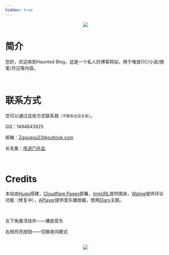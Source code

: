 ```yaml
---
hidden: true
---
```


<center><img src="https://s3.bmp.ovh/imgs/2025/08/12/46d026b396bb06e3.png"></center>

# 简介

您好，欢迎来到Haunted Blog，这是一个私人的博客网站，用于堆放OC/小说/随笔/月记等内容。

<br/>

# 联系方式

您可以通过这些方式联系我<small>（不联系也没关系）</small>。

QQ：1494843825

邮箱：Zgougou23@outlook.com

长毛象：<a href="https://wxw.moe/@Oroboros" target="_blank">传送门在此</a>

<br/>

# Credits

本站由<a href="https://gohugo.io/" target="_blank">Hugo</a>搭建，<a href="https://www.cloudflare.com/zh-cn/developer-platform/products/pages/" target="_blank">Cloudflare Pages</a>部署，<a href="https://www.imgurl.org/" target="_blank">ImgURL</a>提供图床，<a href="https://waline.js.org/" target="_blank">Waline</a>提供评论功能（修复中），<a href="https://aplayer.js.org/" target="_blank">APlayer</a>提供音乐播放器，使用<a href="https://github.com/amazingrise/hugo-theme-diary" target="_blank">Diary</a>主题。

<br/>

左下角悬浮挂件——播放音乐

右侧月亮按钮——切换夜间模式

<br/>

<center><img src="https://s3.bmp.ovh/imgs/2025/08/12/cbe633b4effa64f2.png"></center>